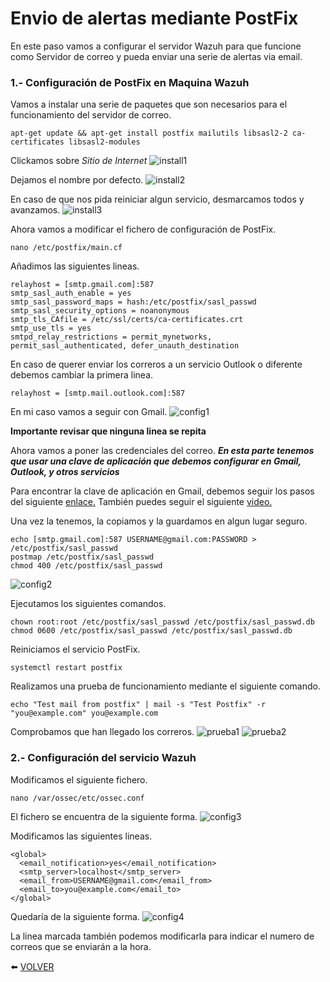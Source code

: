 # Envio de alertas mediante PostFix

En este paso vamos a configurar el servidor Wazuh para que funcione como Servidor de correo y pueda enviar una serie de alertas via email.

### 1.- Configuración de PostFix en Maquina Wazuh

Vamos a instalar una serie de paquetes que son necesarios para el funcionamiento del servidor de correo.
```
apt-get update && apt-get install postfix mailutils libsasl2-2 ca-certificates libsasl2-modules
```

Clickamos sobre *Sitio de Internet*
![install1]()

Dejamos el nombre por defecto.
![install2]()

En caso de que nos pida reiniciar algun servicio, desmarcamos todos y avanzamos.
![install3]()

Ahora vamos a modificar el fichero de configuración de PostFix.
```
nano /etc/postfix/main.cf
```

Añadimos las siguientes lineas.
```
relayhost = [smtp.gmail.com]:587
smtp_sasl_auth_enable = yes
smtp_sasl_password_maps = hash:/etc/postfix/sasl_passwd
smtp_sasl_security_options = noanonymous
smtp_tls_CAfile = /etc/ssl/certs/ca-certificates.crt
smtp_use_tls = yes
smtpd_relay_restrictions = permit_mynetworks, permit_sasl_authenticated, defer_unauth_destination
```
En caso de querer enviar los correros a un servicio Outlook o diferente debemos cambiar la primera linea.
```
relayhost = [smtp.mail.outlook.com]:587
```
En mi caso vamos a seguir con Gmail.
![config1]()

**Importante revisar que ninguna linea se repita**

Ahora vamos a poner las credenciales del correo. 
***En esta parte tenemos que usar una clave de aplicación que debemos configurar en Gmail, Outlook, y otros servicios***

Para encontrar la clave de aplicación en Gmail, debemos seguir los pasos del siguiente [enlace.](https://support.google.com/accounts/answer/185833?hl=es)
También puedes seguir el siguiente [video.](https://youtu.be/UoytTy1s47g)

Una vez la tenemos, la copiamos y la guardamos en algun lugar seguro.
```
echo [smtp.gmail.com]:587 USERNAME@gmail.com:PASSWORD > /etc/postfix/sasl_passwd
postmap /etc/postfix/sasl_passwd
chmod 400 /etc/postfix/sasl_passwd
```
![config2]()

Ejecutamos los siguientes comandos.
```
chown root:root /etc/postfix/sasl_passwd /etc/postfix/sasl_passwd.db
chmod 0600 /etc/postfix/sasl_passwd /etc/postfix/sasl_passwd.db
```

Reiniciamos el servicio PostFix.
```
systemctl restart postfix
```

Realizamos una prueba de funcionamiento mediante el siguiente comando.
```
echo "Test mail from postfix" | mail -s "Test Postfix" -r "you@example.com" you@example.com
```

Comprobamos que han llegado los correros.
![prueba1]()
![prueba2]()

### 2.- Configuración del servicio Wazuh

Modificamos el siguiente fichero.
```
nano /var/ossec/etc/ossec.conf
```
El fichero se encuentra de la siguiente forma.
![config3]()

Modificamos las siguientes lineas.
```
<global>
  <email_notification>yes</email_notification>
  <smtp_server>localhost</smtp_server>
  <email_from>USERNAME@gmail.com</email_from>
  <email_to>you@example.com</email_to>
</global>
```

Quedaría de la siguiente forma.
![config4]()

La linea marcada también podemos modificarla para indicar el numero de correos que se enviarán a la hora.

:arrow_left: [VOLVER](https://github.com/kikeloppez/Wazuh-Monitoring)
